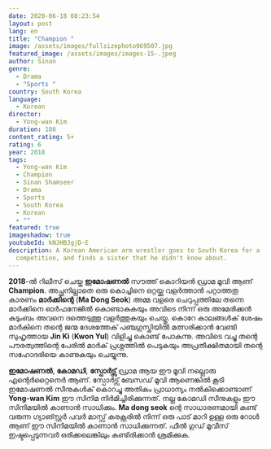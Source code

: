 ```yaml
---
date: 2020-06-18 08:23:54
layout: post
lang: en
title: "Champion "
image: /assets/images/fullsizephoto969507.jpg
featured_image: /assets/images/images-15-.jpeg
author: Sinan
genre:
  - Drama
  - "Sports "
country: South Korea
language:
  - Korean
director:
  - Yong-wan Kim
duration: 108
content_rating: 5+
rating: 6
year: 2018
tags:
  - Yong-wan Kim
  - Champion
  - Sinan Shamseer
  - Drama
  - Sports
  - South Korea
  - Korean
  - ""
featured: true
imageshadow: true
youtubeId: kNJHBJgjD-E
description: A Korean American arm wrestler goes to South Korea for a
  competition, and finds a sister that he didn't know about.
---
```

**2018**-ൽ റിലീസ് ചെയ്ത **ഇമോഷണൽ**  സൗത്ത് കൊറിയൻ ഡ്രാമ മൂവി ആണ് **Champion**. അച്ഛനില്ലാതെ ഒരു കൊച്ചിനെ ഒറ്റയ്ക്കു വളർത്താൻ പറ്റാത്തതു കാരണം **മാർക്കിന്റെ** (**Ma Dong Seok**) അമ്മ വളരെ ചെറുപ്പത്തിലേ തന്നെ മാർക്കിനെ ഓർഫനേജിൽ കൊണ്ടാകുകയും അവിടെ നിന്ന് ഒരു അമേരിക്കൻ കുടുംബം അവനെ ദത്തെടുത്തു വളർത്തുകയും ചെയ്തു. കൊറേ കാലങ്ങൾക് ശേഷം മാർകിനെ തന്റെ ജന്മ ദേശത്തേക് പഞ്ചഗുസ്തിയിൽ മത്സരിക്കാൻ വേണ്ടി സുഹൃത്തായ **Jin Ki** (**Kwon Yul**) വിളിച്ചു കൊണ്ട് പോകുന്നു. അവിടെ വച്ചു തന്റെ പൗരത്വത്തിന്റെ പേരിൽ മാർക് പ്രശ്നത്തിൽ പെടുകയും അപ്രതീക്ഷിതമായി തന്റെ സഹോദരിയെ കാണുകയും ചെയ്യുന്നു.

**ഇമോഷണൽ**, **കോമഡി**, **സ്പോർട്സ്** ഡ്രാമ ആയ ഈ മൂവി നല്ലൊരു എന്റെർറ്റൈനെർ ആണ്. സ്പോർട്സ് ബേസഡ്  മൂവി ആണെങ്കിൽ കൂടി  ഇമോഷണൽ സീനുകൾക് കൊറച്ചു അതികം പ്രാധാന്യം നൽകിക്കൊണ്ടാണ്  **Yong-wan Kim** ഈ സിനിമ നിർമിച്ചിരിക്കുന്നത്. നല്ല കോമഡി സീനുകളും ഈ സിനിമയിൽ കാണാൻ സാധിക്കും. **Ma dong seok** ന്റെ  സാധാരണമായി കണ്ട് വരുന്ന ഗ്യാങ്സ്റ്റർ പവർ മാസ്സ് കരക്റ്റരിൽ നിന്ന് ഒരു പാട് മാറി ഉള്ള ഒരു റോൾ ആണ് ഈ സിനിമയിൽ കാണാൻ സാധിക്കുന്നത്. ഫീൽ ഗുഡ് മൂവീസ് ഇഷ്ടപ്പെടുന്നവർ ഒരിക്കലെങ്കിലും കണ്ടിരിക്കാൻ ശ്രമിക്കുക.
